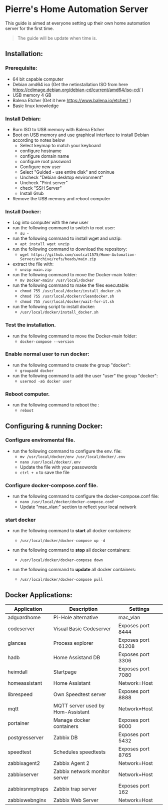 # Pierre's Home Automation Server
This guide is aimed at everyone setting up their own home automation server for the first time.
>The guide will be update when time is. 
 
## Installation:  
 
### Prerequisite: 
- 64 bit capable computer 
- Debian amd64 iso (Get the netinstallation ISO from here https://cdimage.debian.org/debian-cd/current/amd64/iso-cd/ )
- USB memory 4 GB
- Balena Etcher (Get it here https://www.balena.io/etcher/ )
- Basic linux knowledge

### Install Debian:
- Burn ISO to USB memory with Balena Etcher
- Boot on USB memory and use graphical interface to install Debian according to notes below
  - Select keymap to match your keyboard
  - configure hostname
  - configure domain name
  - configure root password
  - Configure new user
  - Select "Guided - use entire disk" and coninue
  - Uncheck "Debian desktop environment"
  - Uncheck "Print server"
  - check "SSH Server"
  - Install Grub
- Remove the USB memory and reboot computer

### Install Docker:
- Log into computer with the new user
- run the following command to switch to root user:
  - ```su -```
- run the following command to install wget and unzip: 
  - ```apt install wget unzip ```
- run the following command to download the repository: 
  - ```wget https://github.com/coolcat1575/Home-Automation-Server/archive/refs/heads/main.zip```
- extract the file with: 
  - ```unzip main.zip```
- run the following command to move the Docker-main folder:
  - ```mv Docker-main/ /usr/local/docker```
- run the following command to make the files executable:
  - ```chmod 755 /usr/local/docker/install_docker.sh```
  - ```chmod 755 /usr/local/docker/cleandocker.sh```
  - ```chmod 755 /usr/local/docker/wait-for-it.sh```
- run the following script to install docker:
  - ```/usr/local/docker/install_docker.sh```
  
### Test the installation. 
- run the following command to move the Docker-main folder:
  - ```docker-compose --version```

### Enable normal user to run docker:
- run the following command to create the group "docker":
  - ```groupadd docker```
- run the following command to add the user "user" the group "docker":
  - ```usermod -aG docker user``` 
 
### Reboot computer. 
- run the following command to reboot the :
  - ```reboot```

## Configuring & running Docker:

### Configure enviromental file. 
- run the following command to configure the env. file:
  - ```mv /usr/local/docker/env /usr/local/docker/.env```
  - ```nano /usr/local/docker/.env```
  - Update the file with your passowords
  - ```ctrl + x``` to save the file 

### Configure docker-compose.conf file. 
- run the following command to configure the docker-compose.conf file:
  - ```nano /usr/local/docker/docker-compose.conf```
  - Update "mac_vlan:" section to reflect your local network 

### start docker 
- run the following command to **start** all docker containers:
  - ```/usr/local/docker/docker-compose up -d``` 

- run the following command to **stop** all docker containers:
  - ```/usr/local/docker/docker-compose down``` 

- run the following command to **update** all docker containers:
  - ```/usr/local/docker/docker-compose pull``` 

## Docker Applications:

|Application|Description|Settings|
|-----------|-----------|--------|
|adguardhome|Pi-Hole alternative|mac_vlan|
|codeserver|Visual Basic Codeserver|Exposes port 8444|                        
|glances|Process explorer|Exposes port 61208|           
|hadb|Home Assistand DB|Exposes port 3306|
|heimdall|Startpage|Exposes port 7080|
|homeassistant|Home Assistant|Network=Host|
|librespeed|Own Speedtest server|Exposes port 8888|
|mqtt|MQTT server used by Hom-Assistant|Network=Host|
|portainer|Manage docker containers|Exposes port 9000|
|postgresserver|Zabbix DB|Exposes port 5432|
|speedtest|Schedules speedtests|Exposes port 8765|
|zabbixagent2|Zabbix Agent 2|Network=Host|
|zabbixserver|Zabbix network monitor server|Network=Host|
|zabbixsnmptraps|Zabbix trap server|Exposes port 162|
|zabbixwebnginx|Zabbix Web Server|Network=Host|
